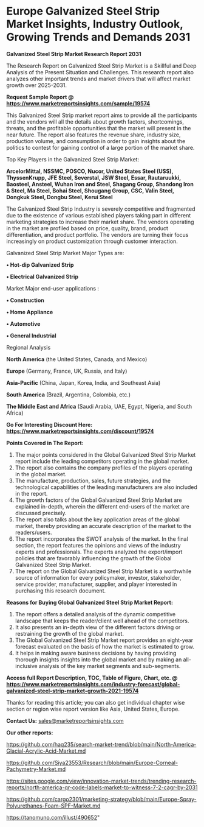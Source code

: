 # Europe Galvanized Steel Strip Market Insights, Industry Outlook, Growing Trends and Demands 2031

<strong>Galvanized Steel Strip Market Research Report 2031</strong>

The Research Report on Galvanized Steel Strip Market is a Skillful and Deep Analysis of the Present Situation and Challenges. This research report also analyzes other important trends and market drivers that will affect market growth over 2025-2031.

<strong>Request Sample Report @ <a href=https://www.marketreportsinsights.com/sample/19574>https://www.marketreportsinsights.com/sample/19574</a></strong>

This Galvanized Steel Strip market report aims to provide all the participants and the vendors will all the details about growth factors, shortcomings, threats, and the profitable opportunities that the market will present in the near future. The report also features the revenue share, industry size, production volume, and consumption in order to gain insights about the politics to contest for gaining control of a large portion of the market share.

Top Key Players in the Galvanized Steel Strip Market:

<strong>ArcelorMittal, NSSMC, POSCO, Nucor, United States Steel (USS), ThyssenKrupp, JFE Steel, Severstal, JSW Steel, Essar, Rautaruukki, Baosteel, Ansteel, Wuhan Iron and Steel, Shagang Group, Shandong Iron & Steel, Ma Steel, Bohai Steel, Shougang Group, CSC, Valin Steel, Dongkuk Steel, Dongbu Steel, Kerui Steel</strong>

The Galvanized Steel Strip Industry is severely competitive and fragmented due to the existence of various established players taking part in different marketing strategies to increase their market share. The vendors operating in the market are profiled based on price, quality, brand, product differentiation, and product portfolio. The vendors are turning their focus increasingly on product customization through customer interaction.

Galvanized Steel Strip Market Major Types are:

<strong>• Hot-dip Galvanized Strip

• Electrical Galvanized Strip</strong>

Market Major end-user applications :

<strong>• Construction

• Home Appliance

• Automotive

• General Industrial</strong>

Regional Analysis

</u><strong><b>North America</b></strong> (the United States, Canada, and Mexico)

<strong><b>Europe </b></strong>(Germany, France, UK, Russia, and Italy)

<strong><b>Asia-Pacific</b></strong> (China, Japan, Korea, India, and Southeast Asia)

<strong><b>South America</b></strong> (Brazil, Argentina, Colombia, etc.)

<strong><b>The Middle East and Africa</b></strong> (Saudi Arabia, UAE, Egypt, Nigeria, and South Africa)

<strong>Go For Interesting Discount Here: <a href=https://www.marketreportsinsights.com/discount/19574>https://www.marketreportsinsights.com/discount/19574</a></strong>

<strong>Points Covered in The Report:</strong>
<ol>
  <li>The major points considered in the Global Galvanized Steel Strip Market report include the leading competitors operating in the global market.</li>
  <li>The report also contains the company profiles of the players operating in the global market.</li>
  <li>The manufacture, production, sales, future strategies, and the technological capabilities of the leading manufacturers are also included in the report.</li>
  <li>The growth factors of the Global Galvanized Steel Strip Market are explained in-depth, wherein the different end-users of the market are discussed precisely.</li>
  <li>The report also talks about the key application areas of the global market, thereby providing an accurate description of the market to the readers/users.</li>
  <li>The report incorporates the SWOT analysis of the market. In the final section, the report features the opinions and views of the industry experts and professionals. The experts analyzed the export/import policies that are favorably influencing the growth of the Global Galvanized Steel Strip Market.</li>
  <li>The report on the Global Galvanized Steel Strip Market is a worthwhile source of information for every policymaker, investor, stakeholder, service provider, manufacturer, supplier, and player interested in purchasing this research document.</li>
</ol>
<strong>Reasons for Buying Global Galvanized Steel Strip Market Report:</strong>

<ol>
  <li>The report offers a detailed analysis of the dynamic competitive landscape that keeps the reader/client well ahead of the competitors.</li>
  <li>It also presents an in-depth view of the different factors driving or restraining the growth of the global market.</li>
  <li>The Global Galvanized Steel Strip Market report provides an eight-year forecast evaluated on the basis of how the market is estimated to grow.</li>
  <li>It helps in making aware business decisions by having providing thorough insights insights into the global market and by making an all-inclusive analysis of the key market segments and sub-segments.</li>
</ol>
<strong>Access full Report Description, TOC, Table of Figure, Chart, etc. @ <a href=https://www.marketreportsinsights.com/industry-forecast/global-galvanized-steel-strip-market-growth-2021-19574>https://www.marketreportsinsights.com/industry-forecast/global-galvanized-steel-strip-market-growth-2021-19574</a></strong>


Thanks for reading this article; you can also get individual chapter wise section or region wise report version like Asia, United States, Europe.

<strong>Contact Us:</strong>
sales@marketreportsinsights.com

<strong>Our other reports:</strong>

<a href=https://github.com/haq235/search-market-trend/blob/main/North-America-Glacial-Acrylic-Acid-Market.md>https://github.com/haq235/search-market-trend/blob/main/North-America-Glacial-Acrylic-Acid-Market.md</a>

<a href=https://github.com/Siya23553/Research/blob/main/Europe-Corneal-Pachymetry-Market.md>https://github.com/Siya23553/Research/blob/main/Europe-Corneal-Pachymetry-Market.md</a>

<a href=https://sites.google.com/view/innovation-market-trends/trending-research-reports/north-america-qr-code-labels-market-to-witness-7-2-cagr-by-2031>https://sites.google.com/view/innovation-market-trends/trending-research-reports/north-america-qr-code-labels-market-to-witness-7-2-cagr-by-2031</a>

<a href=https://github.com/cargo2301/marketing-strategy/blob/main/Europe-Spray-Polyurethanes-Foam-SPF-Market.md>https://github.com/cargo2301/marketing-strategy/blob/main/Europe-Spray-Polyurethanes-Foam-SPF-Market.md</a>

<a href=https://tanomuno.com/illust/490652>https://tanomuno.com/illust/490652</a>"
